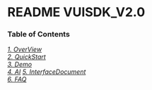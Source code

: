 
README VUISDK_V2.0
=

### Table of Contents
[*1. OverView*](https://github.com/271766152/docs/blob/master/VUI-SDK/2.0/doc/OverView.md)  
[*2. QuickStart*](https://github.com/271766152/docs/blob/master/VUI-SDK/2.0/doc/QuickStart.md)  
[*3. Demo*](https://github.com/271766152/docs/blob/master/VUI-SDK/2.0/doc/Demo.md)  
[*4. AI*]()
[*5. InterfaceDocument*](https://github.com/271766152/docs/blob/master/VUI-SDK/2.0/doc/InterfaceDocument.md)  
[*6. FAQ*](https://github.com/271766152/docs/blob/master/VUI-SDK/2.0/doc/FAQ.md)  
